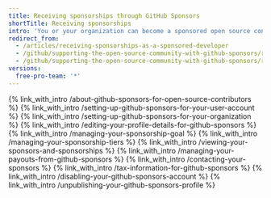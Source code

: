 ```yaml
---
title: Receiving sponsorships through GitHub Sponsors
shortTitle: Receiving sponsorships
intro: 'You or your organization can become a sponsored open source contributor to receive payments for your work, update your sponsorship details, and view and contact your sponsors.'
redirect_from:
  - /articles/receiving-sponsorships-as-a-sponsored-developer
  - /github/supporting-the-open-source-community-with-github-sponsors/receiving-sponsorships-as-a-sponsored-developer
  - /github/supporting-the-open-source-community-with-github-sponsors/receiving-sponsorships-through-github-sponsors
versions:
  free-pro-team: '*'
---
```


{% link_with_intro /about-github-sponsors-for-open-source-contributors %}
{% link_with_intro /setting-up-github-sponsors-for-your-user-account %}
{% link_with_intro /setting-up-github-sponsors-for-your-organization %}
{% link_with_intro /editing-your-profile-details-for-github-sponsors %}
{% link_with_intro /managing-your-sponsorship-goal %}
{% link_with_intro /managing-your-sponsorship-tiers %}
{% link_with_intro /viewing-your-sponsors-and-sponsorships %}
{% link_with_intro /managing-your-payouts-from-github-sponsors %}
{% link_with_intro /contacting-your-sponsors %}
{% link_with_intro /tax-information-for-github-sponsors %}
{% link_with_intro /disabling-your-github-sponsors-account %}
{% link_with_intro /unpublishing-your-github-sponsors-profile %}
